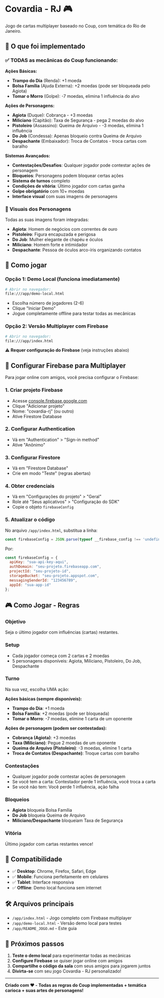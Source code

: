 # Covardia - RJ 🎮

Jogo de cartas multiplayer baseado no Coup, com temática do Rio de Janeiro.

## 🎯 O que foi implementado

### ✅ **TODAS as mecânicas do Coup funcionando:**

**Ações Básicas:**
- **Trampo do Dia** (Renda): +1 moeda 
- **Bolsa Família** (Ajuda Externa): +2 moedas (pode ser bloqueada pelo Agiota)
- **Tomar o Morro** (Golpe): -7 moedas, elimina 1 influência do alvo

**Ações de Personagens:**
- **Agiota** (Duque): Cobrança - +3 moedas
- **Miliciano** (Capitão): Taxa de Segurança - pega 2 moedas do alvo  
- **Pistoleiro** (Assassino): Queima de Arquivo - -3 moedas, elimina 1 influência
- **Do Job** (Condessa): Apenas bloqueio contra Queima de Arquivo
- **Despachante** (Embaixador): Troca de Contatos - troca cartas com baralho

**Sistemas Avançados:**
- **Contestações/Desafios**: Qualquer jogador pode contestar ações de personagem
- **Bloqueios**: Personagens podem bloquear certas ações
- **Sistema de turnos** completo
- **Condições de vitória**: Último jogador com cartas ganha
- **Golpe obrigatório** com 10+ moedas
- **Interface visual** com suas imagens de personagens

### 🎨 **Visuais dos Personagens**
Todas as suas imagens foram integradas:
- **Agiota**: Homem de negócios com correntes de ouro
- **Pistoleiro**: Figura encapuzada e perigosa  
- **Do Job**: Mulher elegante de chapéu e óculos
- **Miliciano**: Homem forte e intimidador
- **Despachante**: Pessoa de óculos arco-íris organizando contatos

## 🚀 Como jogar

### **Opção 1: Demo Local (funciona imediatamente)**
```bash
# Abrir no navegador:
file:///app/demo-local.html
```
- Escolha número de jogadores (2-6)
- Clique "Iniciar Demo"
- Jogue completamente offline para testar todas as mecânicas

### **Opção 2: Versão Multiplayer com Firebase**
```bash  
# Abrir no navegador:
file:///app/index.html
```
⚠️ **Requer configuração do Firebase** (veja instruções abaixo)

## 🔧 Configurar Firebase para Multiplayer

Para jogar online com amigos, você precisa configurar o Firebase:

### 1. **Criar projeto Firebase**
- Acesse [console.firebase.google.com](https://console.firebase.google.com)
- Clique "Adicionar projeto"
- Nome: "covardia-rj" (ou outro)
- Ative Firestore Database

### 2. **Configurar Authentication**
- Vá em "Authentication" > "Sign-in method"
- Ative "Anônimo" 

### 3. **Configurar Firestore**
- Vá em "Firestore Database"
- Crie em modo "Teste" (regras abertas)

### 4. **Obter credenciais**
- Vá em "Configurações do projeto" > "Geral"
- Role até "Seus aplicativos" > "Configuração do SDK"
- Copie o objeto `firebaseConfig`

### 5. **Atualizar o código**
No arquivo `/app/index.html`, substitua a linha:
```javascript
const firebaseConfig = JSON.parse(typeof __firebase_config !== 'undefined' ? __firebase_config : '{}');
```

Por:
```javascript
const firebaseConfig = {
  apiKey: "sua-api-key-aqui",
  authDomain: "seu-projeto.firebaseapp.com",
  projectId: "seu-projeto-id",
  storageBucket: "seu-projeto.appspot.com", 
  messagingSenderId: "123456789",
  appId: "sua-app-id"
};
```

## 🎮 Como Jogar - Regras

### **Objetivo**
Seja o último jogador com influências (cartas) restantes.

### **Setup**
- Cada jogador começa com 2 cartas e 2 moedas
- 5 personagens disponíveis: Agiota, Miliciano, Pistoleiro, Do Job, Despachante

### **Turno**
Na sua vez, escolha UMA ação:

**Ações básicas (sempre disponíveis):**
- **Trampo do Dia**: +1 moeda
- **Bolsa Família**: +2 moedas (pode ser bloqueada)
- **Tomar o Morro**: -7 moedas, elimine 1 carta de um oponente

**Ações de personagem (podem ser contestadas):**
- **Cobrança (Agiota)**: +3 moedas
- **Taxa (Miliciano)**: Pegue 2 moedas de um oponente 
- **Queima de Arquivo (Pistoleiro)**: -3 moedas, elimine 1 carta
- **Troca de Contatos (Despachante)**: Troque cartas com baralho

### **Contestações**
- Qualquer jogador pode contestar ações de personagem
- Se você tem a carta: Contestador perde 1 influência, você troca a carta
- Se você não tem: Você perde 1 influência, ação falha

### **Bloqueios**
- **Agiota** bloqueia Bolsa Família
- **Do Job** bloqueia Queima de Arquivo  
- **Miliciano/Despachante** bloqueiam Taxa de Segurança

### **Vitória**
Último jogador com cartas restantes vence!

## 📱 Compatibilidade

- ✅ **Desktop**: Chrome, Firefox, Safari, Edge
- ✅ **Mobile**: Funciona perfeitamente em celulares
- ✅ **Tablet**: Interface responsiva
- ✅ **Offline**: Demo local funciona sem internet

## 🛠️ Arquivos principais

- `/app/index.html` - Jogo completo com Firebase multiplayer
- `/app/demo-local.html` - Versão demo local para testes
- `/app/README_JOGO.md` - Este guia

## 🎉 Próximos passos

1. **Teste o demo local** para experimentar todas as mecânicas
2. **Configure Firebase** se quiser jogar online com amigos
3. **Compartilhe o código da sala** com seus amigos para jogarem juntos
4. **Divirta-se** com seu jogo Covardia - RJ personalizado!

---

**Criado com ❤️ - Todas as regras do Coup implementadas + temática carioca + suas artes de personagens!**